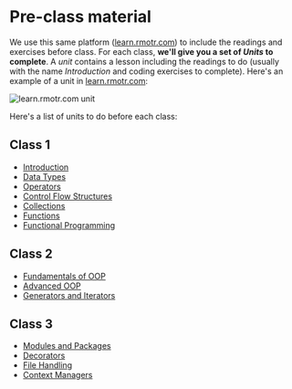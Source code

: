 # Pre-class material

We use this same platform ([learn.rmotr.com](http://learn.rmotr.com/)) to include the readings and exercises before class. For each class, **we'll give you a set of _Units_ to complete**. A _unit_ contains a lesson including the readings to do (usually with the name _Introduction_ and coding exercises to complete). Here's an example of a unit in [learn.rmotr.com](http://learn.rmotr.com): 

![learn.rmotr.com unit](http://i.imgur.com/a7vWBXc.png)

Here's a list of units to do before each class:

## Class 1

 * [Introduction](http://learn.rmotr.com/python/advanced-python-programming-class-material/introduction/introduction)
 * [Data Types](http://learn.rmotr.com/python/advanced-python-programming-class-material/data-types/introduction)
 * [Operators](http://learn.rmotr.com/python/advanced-python-programming-class-material/operators/introduction)
 * [Control Flow Structures](http://learn.rmotr.com/python/advanced-python-programming-class-material/control-flow-structures/introduction)
 * [Collections](http://learn.rmotr.com/python/advanced-python-programming-class-material/collections/introduction)
 * [Functions](http://learn.rmotr.com/python/advanced-python-programming-class-material/functions/introduction)
 * [Functional Programming](http://learn.rmotr.com/python/advanced-python-programming-class-material/functional-programming/introduction)

## Class 2

 * [Fundamentals of OOP](http://learn.rmotr.com/python/advanced-python-programming-class-material/fundamentals-of-object-oriented-programming/introduction)
 * [Advanced OOP](http://learn.rmotr.com/python/advanced-python-programming-class-material/advanced-oop/introduction)
 * [Generators and Iterators](http://learn.rmotr.com/python/advanced-python-programming-class-material/generators-and-iterators/introduction)

## Class 3

* [Modules and Packages](http://learn.rmotr.com/python/advanced-python-programming-class-material/modules-and-packages/introduction)
* [Decorators](http://learn.rmotr.com/python/advanced-python-programming-class-material/decorators/introduction)
* [File Handling](http://learn.rmotr.com/python/advanced-python-programming-class-material/file-handling/introduction)
* [Context Managers](http://learn.rmotr.com/python/advanced-python-programming-class-material/context-managers/introduction)
